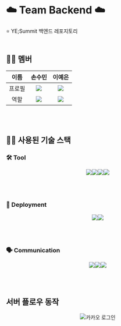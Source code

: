 # ☁️ Team Backend ☁️
⭐️ YE;Summit 백엔드 레포지토리
<br>
<br>
## 🧑‍💻 멤버
| 이름   | 손수민 | 이예은 |
|:------:|:------:|:------:|
| 프로필 | <img src="https://avatars.githubusercontent.com/u/173463176?v=4"/> | <img src="https://avatars.githubusercontent.com/u/159096610?v=4"/> |
| 역할   | <img src="https://skillicons.dev/icons?i=spring"> | <img src="https://skillicons.dev/icons?i=spring"> |

<br>
<br>

## 🧑‍💻 사용된 기술 스택

### 🛠️ Tool

<p align="center">
	<img src="https://skillicons.dev/icons?i=java"><img src="https://skillicons.dev/icons?i=spring"><img src="https://skillicons.dev/icons?i=mysql"><img src="https://skillicons.dev/icons?i=docker">
</p>

<br>
<br>

### 🚀 Deployment

<p align="center">
    <img src="https://skillicons.dev/icons?i=aws"><img src="https://skillicons.dev/icons?i=nginx">
</p>

<br>
<br>

### 🗣️ Communication

<p align="center">
    <img src="https://skillicons.dev/icons?i=figma"><img src="https://skillicons.dev/icons?i=notion"><img src="https://skillicons.dev/icons?i=discord">
</p>

<br>
<br>

## 서버 플로우 동작
<p align="center">
 <img src="![KakaoTalk_Photo_2024-11-24-03-53-19](https://github.com/user-attachments/assets/fc239598-c874-4270-b609-dc2a83fc3092)
" alt="카카오 로그인">
</p>
